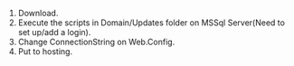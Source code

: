 1. Download. 
2. Execute the scripts in Domain/Updates folder on MSSql Server(Need to set up/add a login).
3. Change ConnectionString on Web.Config.
4. Put to hosting. 

